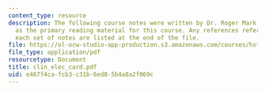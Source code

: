 ```yaml
---
content_type: resource
description: The following course notes were written by Dr. Roger Mark. These serve
  as the primary reading material for this course. Any references referred to within
  each set of notes are listed at the end of the file.
file: https://ol-ocw-studio-app-production.s3.amazonaws.com/courses/hst-542j-quantitative-physiology-organ-transport-systems-spring-2004/e467f4cafcb3c31b6ed85b4a8a2f069c_clin_elec_card.pdf
file_type: application/pdf
resourcetype: Document
title: clin_elec_card.pdf
uid: e467f4ca-fcb3-c31b-6ed8-5b4a8a2f069c
---
```

